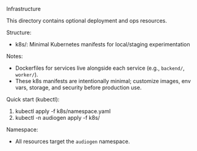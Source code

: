 Infrastructure

This directory contains optional deployment and ops resources.

Structure:

- k8s/: Minimal Kubernetes manifests for local/staging experimentation

Notes:

- Dockerfiles for services live alongside each service (e.g., `backend/`, `worker/`).
- These k8s manifests are intentionally minimal; customize images, env vars, storage, and security before production use.

Quick start (kubectl):

1. kubectl apply -f k8s/namespace.yaml
2. kubectl -n audiogen apply -f k8s/

Namespace:

- All resources target the `audiogen` namespace.
